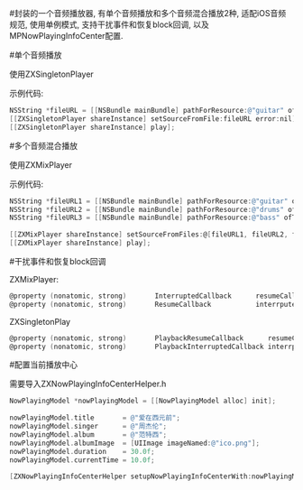 #封装的一个音频播放器, 有单个音频播放和多个音频混合播放2种, 适配iOS音频规范, 使用单例模式, 支持干扰事件和恢复block回调, 以及MPNowPlayingInfoCenter配置.

#单个音频播放

使用ZXSingletonPlayer

示例代码:
```Objective-C
NSString *fileURL = [[NSBundle mainBundle] pathForResource:@"guitar" ofType:@"caf"];
[[ZXSingletonPlayer shareInstance] setSourceFromFile:fileURL error:nil];
[[ZXSingletonPlayer shareInstance] play];
```

#多个音频混合播放

使用ZXMixPlayer

示例代码:
```Objective-C
NSString *fileURL1 = [[NSBundle mainBundle] pathForResource:@"guitar" ofType:@"caf"];
NSString *fileURL2 = [[NSBundle mainBundle] pathForResource:@"drums" ofType:@"caf"];
NSString *fileURL3 = [[NSBundle mainBundle] pathForResource:@"bass" ofType:@"caf"];
    
[[ZXMixPlayer shareInstance] setSourceFromFiles:@[fileURL1, fileURL2, fileURL3]];
[[ZXMixPlayer shareInstance] play];
```

#干扰事件和恢复block回调

ZXMixPlayer:

```Objective-C
@property (nonatomic, strong)       InterruptedCallback      resumeCallback;
@property (nonatomic, strong)       ResumeCallback           interrputedCallback;
```

ZXSingletonPlay

```Objective-C
@property (nonatomic, strong)       PlaybackResumeCallback      resumeCallback;
@property (nonatomic, strong)       PlaybackInterruptedCallback interrputedCallback;
```

#配置当前播放中心

需要导入ZXNowPlayingInfoCenterHelper.h

```Objective-C
NowPlayingModel *nowPlayingModel = [[NowPlayingModel alloc] init];
    
nowPlayingModel.title       = @"爱在西元前";
nowPlayingModel.singer      = @"周杰伦";
nowPlayingModel.album       = @"范特西";
nowPlayingModel.albumImage  = [UIImage imageNamed:@"ico.png"];
nowPlayingModel.duration    = 30.0f;
nowPlayingModel.currentTime = 10.0f;
    
[ZXNowPlayingInfoCenterHelper setupNowPlayingInfoCenterWith:nowPlayingModel];
```

